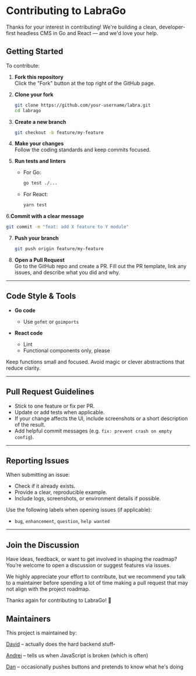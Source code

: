 # Contributing to LabraGo

Thanks for your interest in contributing! We're building a clean, developer-first headless CMS in Go and React — and we'd love your help.

## Getting Started

To contribute:

1. **Fork this repository**  
   Click the "Fork" button at the top right of the GitHub page.

2. **Clone your fork**
   ```bash
   git clone https://github.com/your-username/labra.git
   cd labrago
   ```

3. **Create a new branch**
   ```bash
   git checkout -b feature/my-feature
   ```

4. **Make your changes**  
   Follow the coding standards and keep commits focused.

5. **Run tests and linters**
    - For Go:
      ```bash
      go test ./...
      ```
    - For React:
      ```bash
      yarn test
      ```
6.**Commit with a clear message**
   ```bash
   git commit -m "feat: add X feature to Y module"
   ```

7. **Push your branch**
   ```bash
   git push origin feature/my-feature
   ```

8. **Open a Pull Request**  
   Go to the GitHub repo and create a PR. Fill out the PR template, link any issues, and describe what you did and why.

---

## Code Style & Tools

- **Go code**
    - Use `gofmt` or `goimports`

- **React code**
    - Lint
    - Functional components only, please

Keep functions small and focused. Avoid magic or clever abstractions that reduce clarity.

---

## Pull Request Guidelines

- Stick to one feature or fix per PR.
- Update or add tests when applicable.
- If your change affects the UI, include screenshots or a short description of the result.
- Add helpful commit messages (e.g. `fix: prevent crash on empty config`).

---

## Reporting Issues

When submitting an issue:
- Check if it already exists.
- Provide a clear, reproducible example.
- Include logs, screenshots, or environment details if possible.

Use the following labels when opening issues (if applicable):
- `bug`, `enhancement`, `question`, `help wanted`

---

## Join the Discussion

Have ideas, feedback, or want to get involved in shaping the roadmap?  
You’re welcome to open a discussion or suggest features via issues.

We highly appreciate your effort to contribute, but we recommend you talk to a maintainer before spending a lot of time making a pull request that may not align with the project roadmap.


Thanks again for contributing to LabraGo! 💚

## Maintainers

This project is maintained by:

[David](https://github.com/crembel) – actually does the hard backend stuff-

[Andrei](https://github.com/andreivinca) – tells us when JavaScript is broken (which is often)

[Dan](https://github.com/pedeceul) – occasionally pushes buttons and pretends to know what he's doing